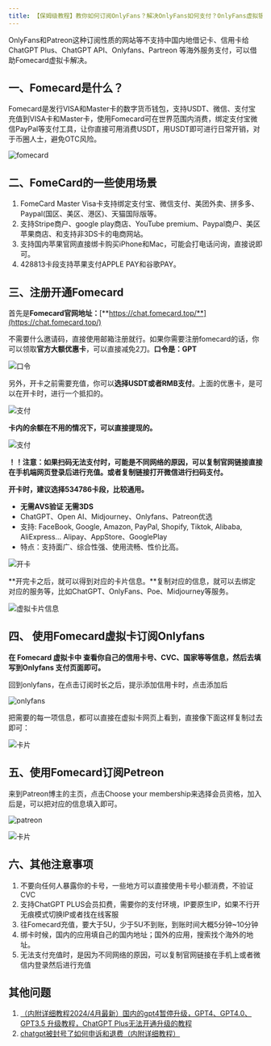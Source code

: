 ```yaml
---
title: 【保姆级教程】教你如何订阅OnlyFans？解决OnlyFans如何支付？OnlyFans虚拟银行卡订阅教程
---
```


OnlyFans和Patreon这种订阅性质的网站等不支持中国内地借记卡、信用卡给ChatGPT Plus、ChatGPT API、Onlyfans、Partreon 等海外服务支付，可以借助Fomecard虚拟卡解决。

## 一、Fomecard是什么？

Fomecard是发行VISA和Master卡的数字货币钱包，支持USDT、微信、支付宝充值到VISA卡和Master卡，使用Fomecard可在世界范围内消费，绑定支付宝微信PayPal等支付工具，让你直接可用消费USDT，用USDT即可进行日常开销，对于币圈人士，避免OTC风险。

![fomecard](https://pica.zhimg.com/80/v2-5eff25b15bd3a21145363c7fba59efdf_720w.png)


## 二、FomeCard的一些使用场景

1. FomeCard Master Visa卡支持绑定支付宝、微信支付、美团外卖、拼多多、Paypal(国区、美区、港区)、天猫国际版等。
2. 支持Stripe商户、google play商店、YouTube premium、Paypal商户、美区苹果商店、和支持非3DS卡的电商网站。
3. 支持国内苹果官网直接绑卡购买iPhone和Mac，可能会打电话问询，直接说即可。
4. 428813卡段支持苹果支付APPLE PAY和谷歌PAY。

## 三、注册开通Fomecard

首先是**Fomecard官网地址：**[**https://chat.fomecard.top/**](https://chat.fomecard.top/)

不需要什么邀请码，直接使用邮箱注册就行。如果你需要注册fomecard的话，你可以领取**官方大额优惠卡**，可以直接减免2刀。**口令是：GPT**

![口令](https://picx.zhimg.com/80/v2-01c47d3bdebaf58008ecfa6574465e51_720w.png)


另外，开卡之前需要充值，你可以**选择USDT或者RMB支付**。上面的优惠卡，是可以在开卡时，进行一个抵扣的。

![支付](https://pica.zhimg.com/80/v2-c64848a0b3b680ffd136a8e504c5f0bc_720w.png)

**卡内的余额在不用的情况下，可以直接提现的。**

![支付](https://pic1.zhimg.com/80/v2-05cad2d5cb8cf51450f9e3be56baf6be_720w.jpeg)

**！！注意：如果扫码无法支付时，可能是不同网络的原因，可以复制官网链接直接在手机端网页登录后进行充值。或者复制链接打开微信进行扫码支付。**

**开卡时，建议选择534786卡段，比较通用。**

- **无需AVS验证 无需3DS** 
- ChatGPT、Open AI、Midjourney、Onlyfans、Patreon优选
- 支持: FaceBook, Google, Amazon, PayPal, Shopify, Tiktok, Alibaba, AliExpress… Alipay、AppStore、GooglePlay 
- 特点：支持面广、综合性强、使用流畅、性价比高。

![开卡](https://picx.zhimg.com/80/v2-24d9bd50cd8c976ccc47248c6a9abf44_720w.jpeg)


**开完卡之后，就可以得到对应的卡片信息。**复制对应的信息，就可以去绑定对应的服务等，比如ChatGPT、OnlyFans、Poe、Midjourney等服务。

![虚拟卡片信息](https://pic1.zhimg.com/80/v2-64a75b5777752174c4be99f24d981d8a_720w.jpeg)

## 四、 使用Fomecard虚拟卡订阅Onlyfans

**在 Fomecard 虚拟卡中 查看你自己的信用卡号、CVC、国家等等信息，然后去填写到Onlyfans 支付页面即可。**

回到onlyfans，在点击订阅时长之后，提示添加信用卡时，点击添加后

![onlyfans](https://picx.zhimg.com/80/v2-a9a49768eb9c115f0303e05bbb942282_720w.png)


把需要的每一项信息，都可以直接在虚拟卡网页上看到，直接像下面这样复制过去即可：

![卡片](https://picx.zhimg.com/80/v2-6476ae5d15be33464b97eeffbcc1c710_720w.jpeg)


## 五、使用Fomecard订阅Petreon

来到Patreon博主的主页，点击Choose your membership来选择会员资格，加入后是，可以把对应的信息填入即可。

![patreon](https://picx.zhimg.com/80/v2-36c709e4f6cd804baa3be0eb61c3143c_720w.png)

![卡片](https://picx.zhimg.com/80/v2-a06af5f47dbcc0ab6b63277bd6335a19_720w.png)


## **六、其他注意事项**

1. 不要向任何人暴露你的卡号，一些地方可以直接使用卡号小额消费，不验证CVC
2. 支持ChatGPT PLUS会员扣费，需要你的支付环境，IP要原生IP，如果不行开无痕模式切换IP或者找在线客服
3. 往Fomecard充值，要大于5U，少于5U不到账，到账时间大概5分钟~10分钟
4. 绑卡时候，国内的应用填自己的国内地址；国外的应用，搜索找个海外的地址。
5. 无法支付充值时，是因为不同网络的原因，可以复制官网链接在手机上或者微信内登录然后进行充值

## 其他问题

1. [（内附详细教程2024/4月最新）国内的gpt4暂停升级，GPT4、GPT4.0、GPT3.5 升级教程，ChatGPT Plus无法开通升级的教程](https://openssora.com/chatgpt-upgrade-plus-gpt/)
2. [chatgpt被封号了如何申诉和退费（内附详细教程）](https://openssora.com/how-chatgpt-banned-refund-appeal/)
